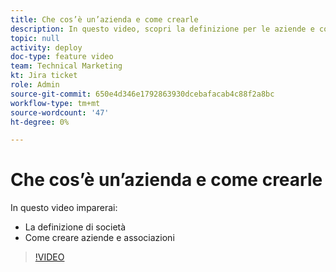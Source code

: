 ```yaml
---
title: Che cos’è un’azienda e come crearle
description: In questo video, scopri la definizione per le aziende e come creare aziende.
topic: null
activity: deploy
doc-type: feature video
team: Technical Marketing
kt: Jira ticket
role: Admin
source-git-commit: 650e4d346e1792863930dcebafacab4c88f2a8bc
workflow-type: tm+mt
source-wordcount: '47'
ht-degree: 0%

---
```


# Che cos’è un’azienda e come crearle

In questo video imparerai:

* La definizione di società
* Come creare aziende e associazioni

>[!VIDEO](https://video.tv.adobe.com/v/335069/?quality=12&learn=on)
